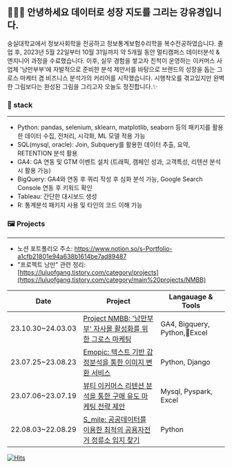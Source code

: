 ## 👩🏻‍🎨 안녕하세요 데이터로 성장 지도를 그리는 강유경입니다.
숭실대학교에서 정보사회학을 전공하고 정보통계보험수리학을 복수전공하였습니다.
졸업 후, 2023년 5월 22일부터 10월 31일까지 약 5개월 동안 멀티캠퍼스 데이터분석 & 엔지니어 과정을 수료했습니다. 
이후, 실무 경험을 쌓고자 친척이 운영하는 이커머스 사업체 '낭만부부'에 자발적으로 준비한 분석 제안서를 바탕으로 브랜드의 성장을 돕는 그로스 마케터 겸 비즈니스 분석가의 커리어를 시작했습니다.
시행착오를 겪고있지만 완벽한 그림보다는 완성된 그림을 그리고자 오늘도 정진합니다.✨

### 🎨 stack
---
- Python: pandas, selenium, sklearn, matplotlib, seaborn 등의 패키지를 활용한 데이터 수집, 전처리, 시각화, ML 모델 적용 가능
- SQL(mysql, oracle): Join, Subquery를 활용한 데이터 추출, 요약, RETENTION 분석 활용
- GA4: GA 연동 및 GTM 이벤트 설치 (트래픽, 캠페인 성과, 고객특성, 리텐션 분석 시 활용 가능)
- BigQuery: GA4와 연동 후 쿼리 작성 후 심화 분석 가능, Google Search Console 연동 후 키워드 확인
- Tableau: 간단한 대시보드 생성
- R: 통계분석 패키지 사용 및 타인의 코드 이해 가능

### 🖼️ Projects
---
- 노션 포트폴리오 주소: https://www.notion.so/s-Portfolio-a1cfb21801e94a638b1614be7ad89487
- "프로젝트 낭만" 관련 정리: [https://luluofgang.tistory.com/category/projects](https://luluofgang.tistory.com/category/main%20projects/NMBB)

| Date | Project | Langauage & Tools |
| --- | --- | --- |
| 23.10.30~24.03.03| [Project NMBB: '낭만부부' 자사몰 활성화를 위한 그로스 마케팅](https://luluofgang.tistory.com/category/main%20projects/NMBB) | GA4, Bigquery, Python,Excel|
| 23.07.25~23.08.23 | [Emopic: 텍스트 기반 감정분석을 통한 이미지 변환 서비스](https://github.com/KYK0328/emopic) | Python, Django |
| 23.07.06~23.07.19 | [뷰티 이커머스 리텐션 분석을 통한 구매 유도 마케팅 전략 제안](https://github.com/KYK0328/ecommerce) | Mysql, Pyspark, Excel |
| 22.08.03~22.08.29 | [S_mile: 공공데이터를 이용한 최적의 공용자전거 정류소 입지 찾기](https://github.com/KYK0328/public_bike) | Python |

[![Hits](https://hits.seeyoufarm.com/api/count/incr/badge.svg?url=https%3A%2F%2Fgithub.com%2FKYK0328&count_bg=%2379C83D&title_bg=%23555555&icon=&icon_color=%23E7E7E7&title=visits&edge_flat=false)](https://hits.seeyoufarm.com)
